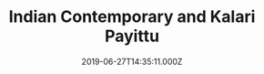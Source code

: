 ---
title: Indian Contemporary and Kalari Payittu
image: /images/train9.jpg
categories: ["samudyata"]
description: Prabhat- training.
keywords: >-
  SAMUDYATA - Srichakra Academy of Music - Dance - Yoga and Theatre Arts,
  Faculty, Prabhat Kala Tapovana.
date: 2019-06-27T14:35:11.000Z
draft: false
---